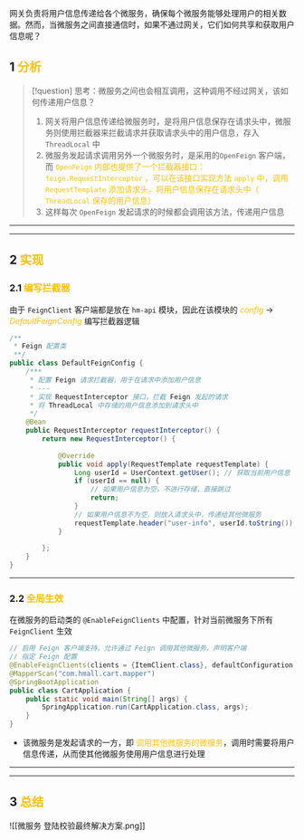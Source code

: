 
网关负责将用户信息传递给各个微服务，确保每个微服务能够处理用户的相关数据。然而，当微服务之间直接通信时，如果不通过网关，它们如何共享和获取用户信息呢？

## 1 <font color="#ffc000">分析</font>

> [!question] 思考：微服务之间也会相互调用，这种调用不经过网关，该如何传递用户信息？
> 1. 网关将用户信息传递给微服务时，是将用户信息保存在请求头中，微服务则使用拦截器来拦截请求并获取请求头中的用户信息，存入 `ThreadLocal` 中
> 2. 微服务发起请求调用另外一个微服务时，是采用的`OpenFeign` 客户端，而 <font color="#ffc000">`OpenFeign` 内部也提供了一个拦截器接口：`feign.RequestInterceptor` ，可以在该接口实现方法 `apply` 中，调用 `RequestTemplate` 添加请求头，将用户信息保存在请求头中（ `ThreadLocal` 保存的用户信息）</font>
> 3. 这样每次 `OpenFeign` 发起请求的时候都会调用该方法，传递用户信息

---
---

## 2 <font color="#ffc000">实现</font>

### 2.1 <font color="#ffc000">编写拦截器</font>

由于 `FeignClient` 客户端都是放在 `hm-api` 模块，因此在该模块的 *<font color="#ffc000">config</font>* -> *<font color="#ffc000">DefaultFeignConfig</font>* 编写拦截器逻辑

```java
/**  
 * Feign 配置类  
 **/  
public class DefaultFeignConfig {  
    /***  
     * 配置 Feign 请求拦截器，用于在请求中添加用户信息  
     * ---  
     * 实现 RequestInterceptor 接口，拦截 Feign 发起的请求  
     * 将 ThreadLocal 中存储的用户信息添加到请求头中  
     */  
    @Bean  
    public RequestInterceptor requestInterceptor() {  
        return new RequestInterceptor() {  
  
            @Override  
            public void apply(RequestTemplate requestTemplate) {  
                Long userId = UserContext.getUser(); // 获取当前用户信息  
                if (userId == null) {  
                    // 如果用户信息为空，不进行存储，直接跳过  
                    return;  
                }  
                // 如果用户信息不为空，则放入请求头中，传递给其他微服务  
                requestTemplate.header("user-info", userId.toString());  
            }  
  
        };  
    }  
}
```

---

### 2.2 <font color="#ffc000">全局生效</font>

在微服务的启动类的 `@EnableFeignClients` 中配置，针对当前微服务下所有 `FeignClient` 生效

```java
// 启用 Feign 客户端支持，允许通过 Feign 调用其他微服务，声明客户端
// 指定 Feign 配置
@EnableFeignClients(clients = {ItemClient.class}, defaultConfiguration = DefaultFeignConfig.class)  
@MapperScan("com.hmall.cart.mapper")  
@SpringBootApplication  
public class CartApplication {  
    public static void main(String[] args) {  
        SpringApplication.run(CartApplication.class, args);  
    }  
}
```
- 该微服务是发起请求的一方，即 <font color="#ffc000">调用其他微服务的微服务</font>，调用时需要将用户信息传递，从而使其他微服务使用用户信息进行处理

---
---
## 3 <font color="#ffc000">总结</font>

![[微服务 登陆校验最终解决方案.png]]